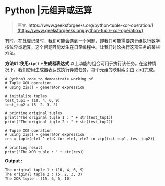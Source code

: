 # Python |元组异或运算

> 原文:[https://www.geeksforgeeks.org/python-tuple-xor-operation/](https://www.geeksforgeeks.org/python-tuple-xor-operation/)

有时，在处理记录时，我们可能会遇到一个问题，即我们可能需要跨元组执行数学按位异或运算。这个问题可能发生在日常编程中。让我们讨论执行这项任务的某些方法。

**方法#1:使用`zip()` +生成器表达式**
以上功能的组合可用于执行该任务。在这种情况下，我们使用生成器表达式执行异或任务，每个元组的映射索引由 zip()完成。

```
# Python3 code to demonstrate working of 
# Tuple XOR operation
# using zip() + generator expression 

# initialize tuples 
test_tup1 = (10, 4, 6, 9) 
test_tup2 = (5, 2, 3, 3) 

# printing original tuples 
print("The original tuple 1 : " + str(test_tup1)) 
print("The original tuple 2 : " + str(test_tup2)) 

# Tuple XOR operation
# using zip() + generator expression 
res = tuple(ele1 ^ ele2 for ele1, ele2 in zip(test_tup1, test_tup2)) 

# printing result 
print("The XOR tuple : " + str(res)) 
```

**Output :**

```
The original tuple 1 : (10, 4, 6, 9)
The original tuple 2 : (5, 2, 3, 3)
The XOR tuple : (15, 6, 5, 10)

```